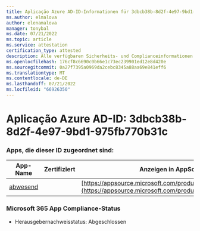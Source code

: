 ```yaml
---
title: Aplicação Azure AD-ID-Informationen für 3dbcb38b-8d2f-4e97-9bd1-975fb770b31c
ms.author: elmalova
author: elenamalova
manager: tonybal
ms.date: 07/21/2022
ms.topic: article
ms.service: attestation
certification_type: attested
description: Alle verfügbaren Sicherheits- und Complianceinformationen für 3dbcb38b-8d2f-4e97-9bd1-975fb770b31c.
ms.openlocfilehash: 176cf8c6690c0b66e1c73ec239901ed12e8d420e
ms.sourcegitcommit: 0a27f7395a0969da2cebc8345a88aa69e841eff6
ms.translationtype: MT
ms.contentlocale: de-DE
ms.lasthandoff: 07/21/2022
ms.locfileid: "66926350"
---
```

# <a name="azure-app-id-3dbcb38b-8d2f-4e97-9bd1-975fb770b31c"></a>Aplicação Azure AD-ID: 3dbcb38b-8d2f-4e97-9bd1-975fb770b31c


### <a name="apps-associated-with-this-id"></a>Apps, die dieser ID zugeordnet sind:
| **App-Name** | **Zertifiziert** | **Anzeigen in AppSource** |
|--------------|---------------|-----------------------|
| [abwesend](../forward/WA200003833.md) |  | [https://appsource.microsoft.com/product/office/WA200003833](https://appsource.microsoft.com/product/office/WA200003833) |

### <a name="microsoft-365-app-compliance-status"></a>Microsoft 365 App Compliance-Status
- Herausgebernachweisstatus: Abgeschlossen
